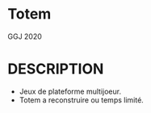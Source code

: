 # Totem
GGJ 2020

# DESCRIPTION

- Jeux de plateforme multijoeur.
- Totem a reconstruire ou temps limité.